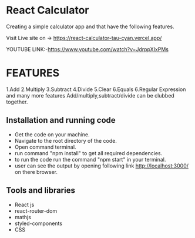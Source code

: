 <h1>React Calculator</h1>
<p>Creating a simple calculator app and that have the following features.</p>

Visit Live site on -> https://react-calculator-tau-cyan.vercel.app/

YOUTUBE LINK:-https://www.youtube.com/watch?v=JdrppXIxPMs

<h1>FEATURES</h1>

1.Add
2.Multiply
3.Subtract
4.Divide
5.Clear
6.Equals
6.Regular Expression and many more features
Add/multiply,subtract/divide can be clubbed together.

<h2>Installation and running code</h2>
<ul>
  <li>Get the code on your machine.</li>
  <li>Navigate to the root directory of the code.</li>
  <li>Open command terminal.</li>
  <li>run command "npm install" to get all required dependencies.</li>
  <li>to run the code run the command "npm start" in your terminal.</li>
  <li>user can see the output by opening following link <a href="http://localhost:3000/">http://localhost:3000/</a> on there browser.</li>
</ul>

<h2>Tools and libraries</h2>
<ul>
  <li>React js</li>
  <li>react-router-dom</li>
  <li>mathjs</li>
  <li>styled-components</li>
  <li>CSS</li>
</ul>
